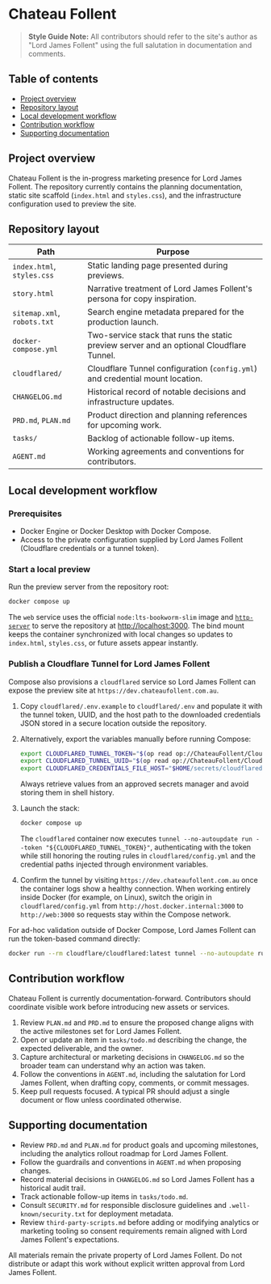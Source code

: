 Chateau Follent
================

> **Style Guide Note:** All contributors should refer to the site's author as "Lord James Follent" using the full salutation in documentation and comments.

## Table of contents

- [Project overview](#project-overview)
- [Repository layout](#repository-layout)
- [Local development workflow](#local-development-workflow)
- [Contribution workflow](#contribution-workflow)
- [Supporting documentation](#supporting-documentation)

## Project overview

Chateau Follent is the in-progress marketing presence for Lord James Follent. The repository currently contains the planning documentation, static site scaffold (`index.html` and `styles.css`), and the infrastructure configuration used to preview the site.

## Repository layout

| Path | Purpose |
| --- | --- |
| `index.html`, `styles.css` | Static landing page presented during previews. |
| `story.html` | Narrative treatment of Lord James Follent's persona for copy inspiration. |
| `sitemap.xml`, `robots.txt` | Search engine metadata prepared for the production launch. |
| `docker-compose.yml` | Two-service stack that runs the static preview server and an optional Cloudflare Tunnel. |
| `cloudflared/` | Cloudflare Tunnel configuration (`config.yml`) and credential mount location. |
| `CHANGELOG.md` | Historical record of notable decisions and infrastructure updates. |
| `PRD.md`, `PLAN.md` | Product direction and planning references for upcoming work. |
| `tasks/` | Backlog of actionable follow-up items. |
| `AGENT.md` | Working agreements and conventions for contributors. |

## Local development workflow

### Prerequisites

- Docker Engine or Docker Desktop with Docker Compose.
- Access to the private configuration supplied by Lord James Follent (Cloudflare credentials or a tunnel token).

### Start a local preview

Run the preview server from the repository root:

```bash
docker compose up
```

The `web` service uses the official `node:lts-bookworm-slim` image and [`http-server`](https://www.npmjs.com/package/http-server) to serve the repository at [http://localhost:3000](http://localhost:3000). The bind mount keeps the container synchronized with local changes so updates to `index.html`, `styles.css`, or future assets appear instantly.

### Publish a Cloudflare Tunnel for Lord James Follent

Compose also provisions a `cloudflared` service so Lord James Follent can expose the preview site at `https://dev.chateaufollent.com.au`.

1. Copy `cloudflared/.env.example` to `cloudflared/.env` and populate it with the tunnel token, UUID, and the host path to the downloaded credentials JSON stored in a secure location outside the repository.
2. Alternatively, export the variables manually before running Compose:

   ```bash
   export CLOUDFLARED_TUNNEL_TOKEN="$(op read op://ChateauFollent/Cloudflare/dev-tunnel-token)"
   export CLOUDFLARED_TUNNEL_UUID="$(op read op://ChateauFollent/Cloudflare/dev-tunnel-uuid)"
   export CLOUDFLARED_CREDENTIALS_FILE_HOST="$HOME/secrets/cloudflared/dev-tunnel.json"
   ```

   Always retrieve values from an approved secrets manager and avoid storing them in shell history.
3. Launch the stack:

   ```bash
   docker compose up
   ```

   The `cloudflared` container now executes `tunnel --no-autoupdate run --token "${CLOUDFLARED_TUNNEL_TOKEN}"`, authenticating with the token while still honoring the routing rules in `cloudflared/config.yml` and the credential paths injected through environment variables.
4. Confirm the tunnel by visiting `https://dev.chateaufollent.com.au` once the container logs show a healthy connection. When working entirely inside Docker (for example, on Linux), switch the origin in `cloudflared/config.yml` from `http://host.docker.internal:3000` to `http://web:3000` so requests stay within the Compose network.

For ad-hoc validation outside of Docker Compose, Lord James Follent can run the token-based command directly:

```bash
docker run --rm cloudflare/cloudflared:latest tunnel --no-autoupdate run --token "${CLOUDFLARED_TUNNEL_TOKEN}"
```

## Contribution workflow

Chateau Follent is currently documentation-forward. Contributors should coordinate visible work before introducing new assets or services.

1. Review `PLAN.md` and `PRD.md` to ensure the proposed change aligns with the active milestones set for Lord James Follent.
2. Open or update an item in `tasks/todo.md` describing the change, the expected deliverable, and the owner.
3. Capture architectural or marketing decisions in `CHANGELOG.md` so the broader team can understand why an action was taken.
4. Follow the conventions in `AGENT.md`, including the salutation for Lord James Follent, when drafting copy, comments, or commit messages.
5. Keep pull requests focused. A typical PR should adjust a single document or flow unless coordinated otherwise.

## Supporting documentation

- Review `PRD.md` and `PLAN.md` for product goals and upcoming milestones, including the analytics rollout roadmap for Lord James Follent.
- Follow the guardrails and conventions in `AGENT.md` when proposing changes.
- Record material decisions in `CHANGELOG.md` so Lord James Follent has a historical audit trail.
- Track actionable follow-up items in `tasks/todo.md`.
- Consult `SECURITY.md` for responsible disclosure guidelines and `.well-known/security.txt` for deployment metadata.
- Review `third-party-scripts.md` before adding or modifying analytics or marketing tooling so consent requirements remain aligned with Lord James Follent's expectations.

All materials remain the private property of Lord James Follent. Do not distribute or adapt this work without explicit written approval from Lord James Follent.
